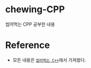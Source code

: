 # chewing-CPP
씹어먹는 CPP 공부한 내용

# Reference
- 모든 내용은 [`씹어먹는 C++`](https://modoocode.com/135#page-heading-12)에서 가져왔다.